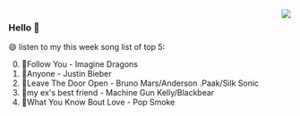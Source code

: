 <img align="right"  src="https://github-readme-stats.vercel.app/api/top-langs/?username=sohyunQVQ" />

### Hello 👋

😄 listen to my this week song list of top 5:

0. 🌈Follow You - Imagine Dragons
1. 🌈Anyone - Justin Bieber
2. 🌈Leave The Door Open - Bruno Mars/Anderson .Paak/Silk Sonic
3. 🌈my ex's best friend - Machine Gun Kelly/Blackbear
4. 🌈What You Know Bout Love - Pop Smoke

